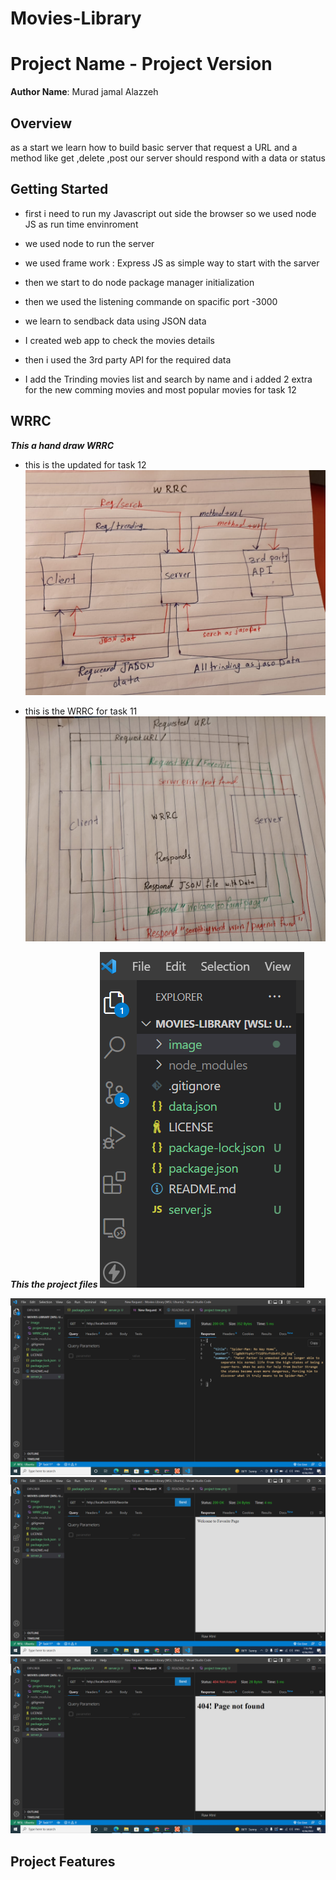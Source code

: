# Movies-Library
# Project Name - Project Version

**Author Name**: Murad jamal Alazzeh


## Overview
 as a start we learn how to build basic server that request a URL and a method like get ,delete ,post 
 our server should respond with a data or status 

## Getting Started
* first i need to run my Javascript out side the browser so we used node JS as run time envinroment 
* we used node to run the server 
* we used frame work : Express JS as simple way to start with the sarver 
* then we start to do node package manager initialization
* then we used the listening commande on spacific port -3000 

* we learn to sendback data using JSON data 
* I created web app to check the movies details
* then i used the 3rd party API for the required data
* I add the Trinding movies list and search by name and i added 2 extra for the new comming movies and most popular movies for task 12 


## WRRC
***This a hand draw WRRC***
* this is the updated for task 12
![link](./image/WRRC%202.jpeg)

* this is the WRRC for task 11
![link](./image/WRRC.jpeg)

***This the project files***
![link](./image/project%20tree.png)

![link](./image/otput.png)
![link](./image/fav.png)
![link](./image/404.png)


## Project Features
